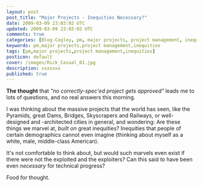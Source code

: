 ```yaml
---           
layout: post
post_title: "Major Projects - Inequities Necessary?"
date: 2009-03-09 23:03:02 UTC
updated: 2009-03-09 23:03:02 UTC
comments: true
categories: [Blog-Cogley, pm, major projects, project management, inequities]
keywords: pm,major projects,project management,inequities
tags: [pm,major projects,project management,inequities]
posticon: default
cover: /images/Rick_Casual_01.jpg
description: xxxxxxx
published: true
---
```

 

[](http://www.flickr.com/photos/81796435@N00/2978501810 "View 'Around Totsuka Yokohama 2008' on Flickr.com")**The thought** that _"no correctly-spec'ed project gets approved"_ leads me to lots of questions, and no real answers this morning. 


I was thinking about the massive projects that the world has seen, like the Pyramids, great Dams, Bridges, Skyscrapers and Railways, or well-designed and -architected cities in general, and wondering: Are these things we marvel at, _built on_ great inequities? Inequities that people of certain demographics cannot even imagine (thinking about myself as a white, male, middle-class American). 


It's not comfortable to think about, but would such marvels even exist if there were not the exploited and the exploiters? Can this said to have been even _necessary_ for technical progress? 


Food for thought. 

